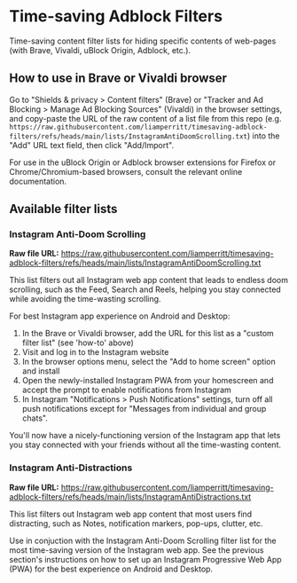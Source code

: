 # Time-saving Adblock Filters

Time-saving content filter lists for hiding specific contents of web-pages (with Brave, Vivaldi, uBlock Origin, Adblock, etc.).

## How to use in Brave or Vivaldi browser

Go to "Shields & privacy > Content filters" (Brave) or "Tracker and Ad Blocking > Manage Ad Blocking Sources" (Vivaldi) in the browser settings, and copy-paste the URL of the raw content of a list file from this repo (e.g. `https://raw.githubusercontent.com/liamperritt/timesaving-adblock-filters/refs/heads/main/lists/InstagramAntiDoomScrolling.txt`) into the "Add" URL text field, then click "Add/Import".

For use in the uBlock Origin or Adblock browser extensions for Firefox or Chrome/Chromium-based browsers, consult the relevant online documentation.

## Available filter lists

### Instagram Anti-Doom Scrolling

**Raw file URL:** https://raw.githubusercontent.com/liamperritt/timesaving-adblock-filters/refs/heads/main/lists/InstagramAntiDoomScrolling.txt

This list filters out all Instagram web app content that leads to endless doom scrolling, such as the Feed, Search and Reels, helping you stay connected while avoiding the time-wasting scrolling.

For best Instagram app experience on Android and Desktop:
1. In the Brave or Vivaldi browser, add the URL for this list as a "custom filter list" (see 'how-to' above)
2. Visit and log in to the Instagram website
3. In the browser options menu, select the "Add to home screen" option and install
4. Open the newly-installed Instagram PWA from your homescreen and accept the prompt to enable notifications from Instagram
6. In Instagram "Notifications > Push Notifications" settings, turn off all push notifications except for "Messages from individual and group chats".

You'll now have a nicely-functioning version of the Instagram app that lets you stay connected with your friends without all the time-wasting content.

### Instagram Anti-Distractions

**Raw file URL:** https://raw.githubusercontent.com/liamperritt/timesaving-adblock-filters/refs/heads/main/lists/InstagramAntiDistractions.txt

This list filters out Instagram web app content that most users find distracting, such as Notes, notification markers, pop-ups, clutter, etc.

Use in conjuction with the Instagram Anti-Doom Scrolling filter list for the most time-saving version of the Instagram web app. See the previous section's instructions on how to set up an Instagram Progressive Web App (PWA) for the best experience on Android and Desktop.
